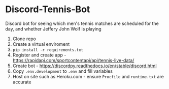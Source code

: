 # Discord-Tennis-Bot
Discord bot for seeing which men's tennis matches are scheduled for the day, and whether Jeffery John Wolf is playing

1. Clone repo 
2. Create a virtual enviroment
3. `pip install -r requirements.txt`
4. Register and create app - https://rapidapi.com/sportcontentapi/api/tennis-live-data/
5. Create bot - https://discordpy.readthedocs.io/en/stable/discord.html
6. Copy `.env.development` to `.env` and fill variables
7. Host on site such as Heroku.com - ensure `Procfile` and `runtime.txt` are accurate
